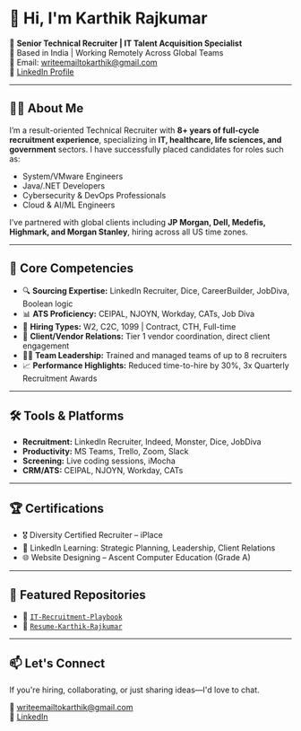 # 👋 Hi, I'm Karthik Rajkumar

🎯 **Senior Technical Recruiter | IT Talent Acquisition Specialist**  
📍 Based in India | Working Remotely Across Global Teams  
📧 Email: writeemailtokarthik@gmail.com  
🔗 [LinkedIn Profile](https://www.linkedin.com/in/karthik-rajkumar/)  

---

## 👨‍💻 About Me

I’m a result-oriented Technical Recruiter with **8+ years of full-cycle recruitment experience**, specializing in **IT, healthcare, life sciences, and government** sectors. I have successfully placed candidates for roles such as:

- System/VMware Engineers
- Java/.NET Developers
- Cybersecurity & DevOps Professionals
- Cloud & AI/ML Engineers

I’ve partnered with global clients including **JP Morgan, Dell, Medefis, Highmark, and Morgan Stanley**, hiring across all US time zones.

---

## 💼 Core Competencies

- 🔍 **Sourcing Expertise:** LinkedIn Recruiter, Dice, CareerBuilder, JobDiva, Boolean logic
- 📊 **ATS Proficiency:** CEIPAL, NJOYN, Workday, CATs, Job Diva
- 💼 **Hiring Types:** W2, C2C, 1099 | Contract, CTH, Full-time
- 🤝 **Client/Vendor Relations:** Tier 1 vendor coordination, direct client engagement
- 🧑‍🏫 **Team Leadership:** Trained and managed teams of up to 8 recruiters
- 📈 **Performance Highlights:** Reduced time-to-hire by 30%, 3x Quarterly Recruitment Awards

---

## 🛠 Tools & Platforms

- **Recruitment:** LinkedIn Recruiter, Indeed, Monster, Dice, JobDiva  
- **Productivity:** MS Teams, Trello, Zoom, Slack  
- **Screening:** Live coding sessions, iMocha  
- **CRM/ATS:** CEIPAL, NJOYN, Workday, CATs

---

## 🏆 Certifications

- 🎖 Diversity Certified Recruiter – iPlace  
- 📘 LinkedIn Learning: Strategic Planning, Leadership, Client Relations  
- 🌐 Website Designing – Ascent Computer Education (Grade A)

---

## 📂 Featured Repositories

- 🔗 [`IT-Recruitment-Playbook`](https://github.com/karthikrajkumar/IT-Recruitment-Playbook)  
- 🔗 [`Resume-Karthik-Rajkumar`](https://github.com/karthikrajkumar/Resume-Karthik-Rajkumar)

---

## 📫 Let's Connect
If you're hiring, collaborating, or just sharing ideas—I'd love to chat.

📧 writeemailtokarthik@gmail.com  
🔗 [LinkedIn](https://www.linkedin.com/in/karthik-rajkumar/)

